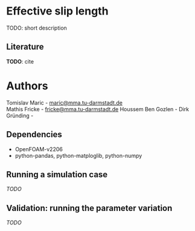 # Effective slip length 

TODO: short description

## Literature 

**TODO**: cite 

# Authors 

Tomislav Maric - maric@mma.tu-darmstadt.de  
Mathis Fricke - fricke@mma.tu-darmstadt.de
Houssem Ben Gozlen - 
Dirk Gründing - 

## Dependencies

* OpenFOAM-v2206
* python-pandas, python-matploglib, python-numpy 

## Running a simulation case  

*TODO*

## Validation: running the parameter variation  

*TODO*
